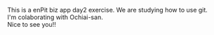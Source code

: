This is a enPit biz app day2 exercise.
We are studying how to use git.<br>
I'm colaborating with Ochiai-san.<br>
Nice to see you!!
